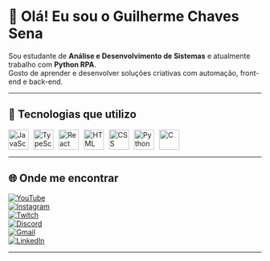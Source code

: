 # 👋 Olá! Eu sou o Guilherme Chaves Sena

Sou estudante de **Análise e Desenvolvimento de Sistemas** e atualmente trabalho com **Python RPA**.  
Gosto de aprender e desenvolver soluções criativas com automação, front-end e back-end.

---

## 🚀 Tecnologias que utilizo

<div style="display: flex; gap: 10px;">
  <img src="https://cdn.jsdelivr.net/gh/devicons/devicon/icons/javascript/javascript-original.svg" alt="JavaScript" width="40" height="40"/>
  <img src="https://cdn.jsdelivr.net/gh/devicons/devicon/icons/typescript/typescript-original.svg" alt="TypeScript" width="40" height="40"/>
  <img src="https://cdn.jsdelivr.net/gh/devicons/devicon/icons/react/react-original.svg" alt="React" width="40" height="40"/>
  <img src="https://cdn.jsdelivr.net/gh/devicons/devicon/icons/html5/html5-original.svg" alt="HTML" width="40" height="40"/>
  <img src="https://cdn.jsdelivr.net/gh/devicons/devicon/icons/css3/css3-original.svg" alt="CSS" width="40" height="40"/>
  <img src="https://cdn.jsdelivr.net/gh/devicons/devicon/icons/python/python-original.svg" alt="Python" width="40" height="40"/>
  <img src="https://cdn.jsdelivr.net/gh/devicons/devicon/icons/c/c-original.svg" alt="C" width="40" height="40"/>
</div>

---

## 🌐 Onde me encontrar

[![YouTube](https://img.shields.io/badge/YouTube-FF0000?style=for-the-badge&logo=youtube&logoColor=white)](https://youtube.com)  
[![Instagram](https://img.shields.io/badge/Instagram-E4405F?style=for-the-badge&logo=instagram&logoColor=white)](https://instagram.com)  
[![Twitch](https://img.shields.io/badge/Twitch-9146FF?style=for-the-badge&logo=twitch&logoColor=white)](https://twitch.tv)  
[![Discord](https://img.shields.io/badge/Discord-5865F2?style=for-the-badge&logo=discord&logoColor=white)](https://discord.com)  
[![Gmail](https://img.shields.io/badge/Gmail-D14836?style=for-the-badge&logo=gmail&logoColor=white)](mailto:seuemail@gmail.com)  
[![LinkedIn](https://img.shields.io/badge/LinkedIn-0077B5?style=for-the-badge&logo=linkedin&logoColor=white)](https://linkedin.com/in/guilherme-chaves-sena-941bb5248)  

---
